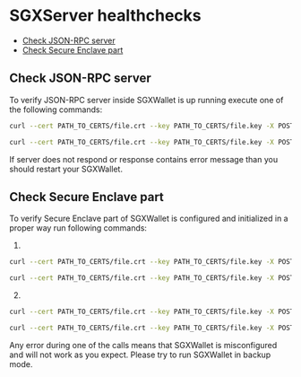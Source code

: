 <!-- SPDX-License-Identifier: (AGPL-3.0-only OR CC-BY-4.0) -->

# SGXServer healthchecks

-   [Check JSON-RPC server](#check-json-rpc-server)
-   [Check Secure Enclave part](#check-secure-enclave-part)

## Check JSON-RPC server

To verify JSON-RPC server inside SGXWallet is up running execute one of the following commands:

```bash
curl --cert PATH_TO_CERTS/file.crt --key PATH_TO_CERTS/file.key -X POST --data '{"jsonrpc":"2.0","id":1,"method":"getServerStatus","params":{}}' -H 'content-type:application/json;' YOUR_SGX_SERVER_URL -k
```

```bash
curl --cert PATH_TO_CERTS/file.crt --key PATH_TO_CERTS/file.key -X POST --data '{"jsonrpc":"2.0","id":2,"method":"getServerVersion","params":{}}' -H 'content-type:application/json;' YOUR_SGX_SERVER_URL -k
```

If server does not respond or response contains error message than you should restart your SGXWallet.

## Check Secure Enclave part

To verify Secure Enclave part of SGXWallet is configured and initialized in a proper way run following commands:

1. 
```bash
curl --cert PATH_TO_CERTS/file.crt --key PATH_TO_CERTS/file.key -X POST --data '{"jsonrpc":"2.0","id":3,"method":"importBLSKeyShare","params":{"keyShare":"0xe632f7fde2c90a073ec43eaa90dca7b82476bf28815450a11191484934b9c3f", "keyShareName":"BLS_KEY:SCHAIN_ID:123456789:NODE_ID:0:DKG_ID:0"}}' -H 'content-type:application/json;' YOUR_SGX_SERVER_URL -k
```

```bash
curl --cert PATH_TO_CERTS/file.crt --key PATH_TO_CERTS/file.key -X POST --data '{"jsonrpc":"2.0","id":4,"method":"blsSignMessageHash","params":{"keyShareName":"BLS_KEY:SCHAIN_ID:123456789:NODE_ID:0:DKG_ID:0", "t":1, "n":1, "messageHash":"09c6137b97cdf159b9950f1492ee059d1e2b10eaf7d51f3a97d61f2eee2e81db"}}' -H 'content-type:application/json;' YOUR_SGX_SERVER_URL -k
```

2. 
```bash
curl --cert PATH_TO_CERTS/file.crt --key PATH_TO_CERTS/file.key -X POST --data '{"jsonrpc":"2.0","id":5,"method":"importECDSAKey","params":{"key":"0xe632f7fde2c90a073ec43eaa90dca7b82476bf28815450a11191484934b9c3f", "keyName":"NEK:abcdef"}}' -H 'content-type:application/json;' YOUR_SGX_SERVER_URL -k
```

```bash
curl --cert PATH_TO_CERTS/file.crt --key PATH_TO_CERTS/file.key -X POST --data '{"jsonrpc":"2.0","id":6,"method":"ecdsaSignMessageHash","params":{"keyName":"NEK:abcdef", "base":16, "messageHash":"09c6137b97cdf159b9950f1492ee059d1e2b10eaf7d51f3a97d61f2eee2e81db"}}' -H 'content-type:application/json;' YOUR_SGX_SERVER_URL -k
```

Any error during one of the calls means that SGXWallet is misconfigured and will not work as you expect. Please try to run SGXWallet in backup mode.
